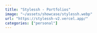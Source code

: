 ```yaml
---
title: "Stylessh - Portfolios"
image: "~/assets/showcase/stylessh.webp"
url: "https://stylessh-v2.vercel.app/"
categories: ["personal"]
---
```


